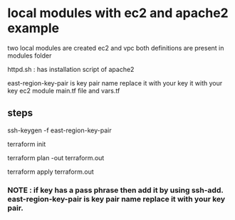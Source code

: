 # local modules with ec2 and apache2 example

two local modules are created ec2 and vpc both definitions  are present in modules folder

httpd.sh : has installation script of apache2 

east-region-key-pair is key pair name replace it with your key  it with your key ec2 module main.tf file and vars.tf
## steps

ssh-keygen -f east-region-key-pair 

terraform init

terraform plan -out terraform.out

terraform apply terraform.out



### NOTE : if key has a pass phrase then add it by using ssh-add. east-region-key-pair is key pair name replace it with your key pair.
 

